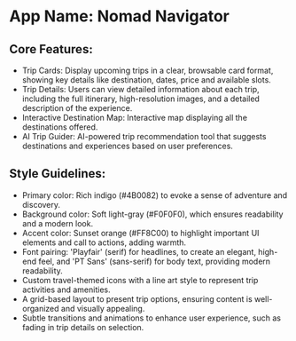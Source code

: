 # **App Name**: Nomad Navigator

## Core Features:

- Trip Cards: Display upcoming trips in a clear, browsable card format, showing key details like destination, dates, price and available slots.
- Trip Details: Users can view detailed information about each trip, including the full itinerary, high-resolution images, and a detailed description of the experience.
- Interactive Destination Map: Interactive map displaying all the destinations offered.
- AI Trip Guider: AI-powered trip recommendation tool that suggests destinations and experiences based on user preferences.

## Style Guidelines:

- Primary color: Rich indigo (#4B0082) to evoke a sense of adventure and discovery.
- Background color: Soft light-gray (#F0F0F0), which ensures readability and a modern look.
- Accent color: Sunset orange (#FF8C00) to highlight important UI elements and call to actions, adding warmth.
- Font pairing: 'Playfair' (serif) for headlines, to create an elegant, high-end feel, and 'PT Sans' (sans-serif) for body text, providing modern readability.
- Custom travel-themed icons with a line art style to represent trip activities and amenities.
- A grid-based layout to present trip options, ensuring content is well-organized and visually appealing.
- Subtle transitions and animations to enhance user experience, such as fading in trip details on selection.